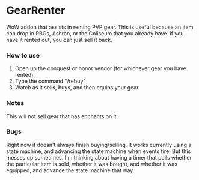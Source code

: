 GearRenter
==========

WoW addon that assists in renting PVP gear. This is useful because an item can drop in RBGs, Ashran, or the Coliseum that you already have. 
If you have it rented out, you can just sell it back.

### How to use

1. Open up the conquest or honor vendor (for whichever gear you have rented).
2. Type the command "/rebuy"
3. Watch as it sells, buys, and then equips your gear.

### Notes

This will not sell gear that has enchants on it. 

### Bugs

Right now it doesn't always finish buying/selling. It works currently using a state machine, and advancing the state
machine when events fire. But this messes up sometimes. I'm thinking about having a timer that polls whether the particular
item is sold, whether it was bought, and whether it was equipped, and advance the state machine that way.